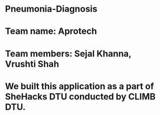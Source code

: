 # Pneumonia-Diagnosis

# Team name: Aprotech
# Team members: Sejal Khanna, Vrushti Shah

# We built this application as a part of SheHacks DTU conducted by CLIMB DTU.
